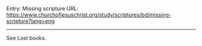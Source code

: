 Entry: Missing scripture
URL: https://www.churchofjesuschrist.org/study/scriptures/bd/missing-scripture?lang=eng

---

See Lost books.
